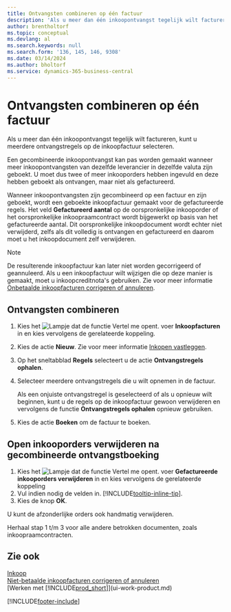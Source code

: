 ```yaml
---
title: Ontvangsten combineren op één factuur
description: 'Als u meer dan één inkoopontvangst tegelijk wilt factureren, kunt u de functie Ontvangsten combineren gebruiken.'
author: brentholtorf
ms.topic: conceptual
ms.devlang: al
ms.search.keywords: null
ms.search.form: '136, 145, 146, 9308'
ms.date: 03/14/2024
ms.author: bholtorf
ms.service: dynamics-365-business-central
---
```

# Ontvangsten combineren op één factuur

Als u meer dan één inkoopontvangst tegelijk wilt factureren, kunt u meerdere ontvangstregels op de inkoopfactuur selecteren.  

Een gecombineerde inkoopontvangst kan pas worden gemaakt wanneer meer inkoopontvangsten van dezelfde leverancier in dezelfde valuta zijn geboekt. U moet dus twee of meer inkooporders hebben ingevuld en deze hebben geboekt als ontvangen, maar niet als gefactureerd.  

Wanneer inkoopontvangsten zijn gecombineerd op een factuur en zijn geboekt, wordt een geboekte inkoopfactuur gemaakt voor de gefactureerde regels. Het veld **Gefactureerd aantal** op de oorspronkelijke inkooporder of het oorspronkelijke inkoopraamcontract wordt bijgewerkt op basis van het gefactureerde aantal. Dit oorspronkelijke inkoopdocument wordt echter niet verwijderd, zelfs als dit volledig is ontvangen en gefactureerd en daarom moet u het inkoopdocument zelf verwijderen.  

> [!NOTE]
> De resulterende inkoopfactuur kan later niet worden gecorrigeerd of geannuleerd. Als u een inkoopfactuur wilt wijzigen die op deze manier is gemaakt, moet u inkoopcreditnota's gebruiken. Zie voor meer informatie [Onbetaalde inkoopfacturen corrigeren of annuleren](purchasing-how-correct-cancel-unpaid-purchase-invoices.md).

## Ontvangsten combineren

1. Kies het ![Lampje dat de functie Vertel me opent.](media/ui-search/search_small.png "Vertel me wat u wilt doen") voer **Inkoopfacturen** in en kies vervolgens de gerelateerde koppeling.  
2. Kies de actie **Nieuw**. Zie voor meer informatie [Inkopen vastleggen](purchasing-how-record-purchases.md).  
3. Op het sneltabblad **Regels** selecteert u de actie **Ontvangstregels ophalen**.  
4. Selecteer meerdere ontvangstregels die u wilt opnemen in de factuur.  

    Als een onjuiste ontvangstregel is geselecteerd of als u opnieuw wilt beginnen, kunt u de regels op de inkoopfactuur gewoon verwijderen en vervolgens de functie **Ontvangstregels ophalen** opnieuw gebruiken.  
5. Kies de actie **Boeken** om de factuur te boeken.  

## Open inkooporders verwijderen na gecombineerde ontvangstboeking

1. Kies het ![Lampje dat de functie Vertel me opent.](media/ui-search/search_small.png "Vertel me wat u wilt doen") voer **Gefactureerde inkooporders verwijderen** in en kies vervolgens de gerelateerde koppeling  
2. Vul indien nodig de velden in. [!INCLUDE[tooltip-inline-tip](includes/tooltip-inline-tip_md.md)].
3. Kies de knop **OK**.  

U kunt de afzonderlijke orders ook handmatig verwijderen.

Herhaal stap 1 t/m 3 voor alle andere betrokken documenten, zoals inkoopraamcontracten.

## Zie ook

[Inkoop](purchasing-manage-purchasing.md)  
[Niet-betaalde inkoopfacturen corrigeren of annuleren](purchasing-how-correct-cancel-unpaid-purchase-invoices.md)  
[Werken met [!INCLUDE[prod_short](includes/prod_short.md)]](ui-work-product.md)  


[!INCLUDE[footer-include](includes/footer-banner.md)]
